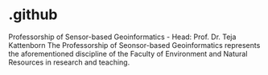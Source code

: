 # .github
Professorship of Sensor-based Geoinformatics - Head: Prof. Dr. Teja Kattenborn The Professorship of Seonsor-based Geoinformatics represents the aforementioned discipline of the Faculty of Environment and Natural Resources in research and teaching.
